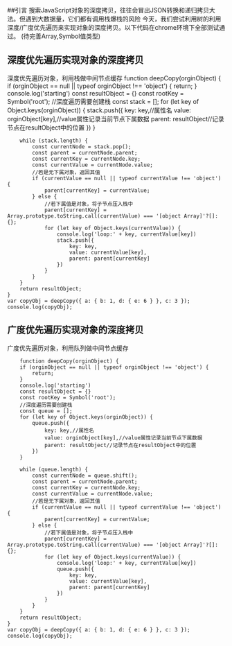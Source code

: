 ##引言
搜索JavaScript对象的深度拷贝，往往会冒出JSON转换和递归拷贝大法。但遇到大数据量，它们都有调用栈爆栈的风险
今天，我们尝试利用树的利用深度/广度优先遍历来实现对象的深度拷贝。以下代码在chrome环境下全部测试通过。
(待完善Array,Symbol值类型)

## 深度优先遍历实现对象的深度拷贝
 

深度优先遍历对象，利用栈做中间节点缓存
         function deepCopy(orginObject) {
        if (orginObject == null || typeof orginObject !== 'object') {
            return;
        }
        console.log('starting')
        const resultObject = {}
        const rootKey = Symbol('root');
        //深度遍历需要创建栈
        const stack = [];
        for (let key of Object.keys(orginObject)) {
            stack.push({
                key: key,//属性名
                value: orginObject[key],//value属性记录当前节点下属数据
                parent: resultObject//记录节点在resultObject中的位置
            })
        }
    
        while (stack.length) {
            const currentNode = stack.pop();
            const parent = currentNode.parent;
            const currentKey = currentNode.key;
            const currentValue = currentNode.value;
            //若是无下属对象，返回其值
            if (currentValue == null || typeof currentValue !== 'object') {
                parent[currentKey] = currentValue;
            } else {
                //若下属值是对象，将子节点压入栈中
                parent[currentKey] = Array.prototype.toString.call(currentValue) === '[object Array]'?[]:{};
                for (let key of Object.keys(currentValue)) {
                    console.log('loop:' + key, currentValue[key])
                    stack.push({
                        key: key,
                        value: currentValue[key],
                        parent: parent[currentKey]
                    })
                }
            }
        }
        return resultObject;
    }
    var copyObj = deepCopy({ a: { b: 1, d: { e: 6 } }, c: 3 });
    console.log(copyObj);


## 广度优先遍历实现对象的深度拷贝

广度优先遍历对象，利用队列做中间节点缓存
    
        function deepCopy(orginObject) {
        if (orginObject == null || typeof orginObject !== 'object') {
            return;
        }
        console.log('starting')
        const resultObject = {}
        const rootKey = Symbol('root');
        //深度遍历需要创建栈
        const queue = [];
        for (let key of Object.keys(orginObject)) {
            queue.push({
                key: key,//属性名
                value: orginObject[key],//value属性记录当前节点下属数据
                parent: resultObject//记录节点在resultObject中的位置
            })
        }
    
        while (queue.length) {
            const currentNode = queue.shift();
            const parent = currentNode.parent;
            const currentKey = currentNode.key;
            const currentValue = currentNode.value;
            //若是无下属对象，返回其值
            if (currentValue == null || typeof currentValue !== 'object') {
                parent[currentKey] = currentValue;
            } else {
                //若下属值是对象，将子节点压入栈中
                parent[currentKey] = Array.prototype.toString.call(currentValue) === '[object Array]'?[]:{};
                for (let key of Object.keys(currentValue)) {
                    console.log('loop:' + key, currentValue[key])
                    queue.push({
                        key: key,
                        value: currentValue[key],
                        parent: parent[currentKey]
                    })
                }
            }
        }
        return resultObject;
    }
    var copyObj = deepCopy({ a: { b: 1, d: { e: 6 } }, c: 3 });
    console.log(copyObj);
